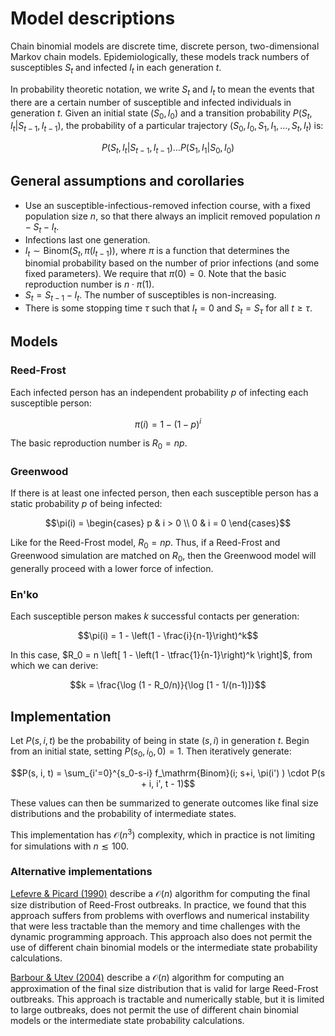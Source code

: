 # Model descriptions

Chain binomial models are discrete time, discrete person, two-dimensional Markov chain models. Epidemiologically, these models track numbers of susceptibles $S_t$ and infected $I_t$ in each generation $t$.

In probability theoretic notation, we write $S_t$ and $I_t$ to mean the events that there are a certain number of susceptible and infected individuals in generation $t$. Given an initial state $(S_0, I_0)$ and a transition probability $P(S_t, I_t | S_{t-1}, I_{t-1})$, the probability of a particular trajectory $(S_0, I_0, S_1, I_1, \ldots, S_t, I_t)$ is:

```math
P(S_t, I_t | S_{t-1}, I_{t-1}) \ldots P(S_1, I_1 | S_0, I_0)
```

## General assumptions and corollaries

- Use an susceptible-infectious-removed infection course, with a fixed population size $n$, so that there always an implicit removed population $n - S_t - I_t$.
- Infections last one generation.
- $I_t \sim \mathrm{Binom}(S_t, \pi(I_{t-1}))$, where $\pi$ is a function that determines the binomial probability based on the number of prior infections (and some fixed parameters). We require that $\pi(0)=0$. Note that the basic reproduction number is $n \cdot \pi(1)$.
- $S_t = S_{t-1} - I_t$. The number of susceptibles is non-increasing.
- There is some stopping time $\tau$ such that $I_t=0$ and $S_t = S_\tau$ for all $t \geq \tau$.

## Models

### Reed-Frost

Each infected person has an independent probability $p$ of infecting each susceptible person:

```math
\pi(i) = 1 - (1 - p)^i
```

The basic reproduction number is $R_0 = np$.

### Greenwood

If there is at least one infected person, then each susceptible person has a static probability $p$ of being infected:

```math
\pi(i) = \begin{cases}
p & i > 0 \\
0 & i = 0
\end{cases}
```

Like for the Reed-Frost model, $R_0=np$. Thus, if a Reed-Frost and Greenwood simulation are matched on $R_0$, then the Greenwood model will generally proceed with a lower force of infection.

### En'ko

Each susceptible person makes $k$ successful contacts per generation:

```math
\pi(i) = 1 - \left(1 - \frac{i}{n-1}\right)^k
```

In this case, $R_0 = n \left[ 1 - \left(1 - \tfrac{1}{n-1}\right)^k \right]$, from which we can derive:

```math
k = \frac{\log (1 - R_0/n)}{\log [1 - 1/(n-1)]}
```

## Implementation

Let $P(s, i, t)$ be the probability of being in state $(s, i)$ in generation $t$. Begin from an initial state, setting $P(s_0, i_0, 0) = 1$. Then iteratively generate:

```math
P(s, i, t) = \sum_{i'=0}^{s_0-s-i} f_\mathrm{Binom}(i; s+i, \pi(i') ) \cdot P(s + i, i', t - 1)
```

These values can then be summarized to generate outcomes like final size distributions and the probability of intermediate states.

This implementation has $\mathcal{O}(n^3)$ complexity, which in practice is not limiting for simulations with $n \lesssim 100$.

### Alternative implementations

[Lefevre & Picard (1990)](https://www.doi.org/10.2307/1427595) describe a $\mathcal{O}(n)$ algorithm for computing the final size distribution of Reed-Frost outbreaks. In practice, we found that this approach suffers from problems with overflows and numerical instability that were less tractable than the memory and time challenges with the dynamic programming approach. This approach also does not permit the use of different chain binomial models or the intermediate state probability calculations.

[Barbour & Utev (2004)](https://ideas.repec.org/a/eee/spapps/v113y2004i2p173-197.html) describe a $\mathcal{O}(n)$ algorithm for computing an approximation of the final size distribution that is valid for large Reed-Frost outbreaks. This approach is tractable and numerically stable, but it is limited to large outbreaks, does not permit the use of different chain binomial models or the intermediate state probability calculations.
